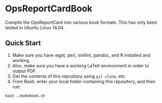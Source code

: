 # OpsReportCardBook

Compile the OpsReportCard into various book formats. This has only been tested in Ubuntu Linux 14.04.

## Quick Start

1. Make sure you have wget, perl, xmllint, pandoc, and R installed and working.
2. Also, make sure you have a working LaTeX environment in order to output PDF.
2. Get the contents of this repository using `git clone`, etc.
3. From Bash, enter your local folder containing this repository, and then run:

```
bash ./makebook.sh
```

